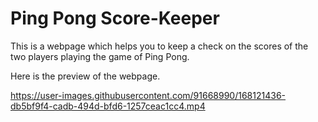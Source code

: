# Ping Pong Score-Keeper
This is a webpage which helps you to keep a check on the scores of the two players playing the game of Ping Pong.

Here is the preview of the webpage.

https://user-images.githubusercontent.com/91668990/168121436-db5bf9f4-cadb-494d-bfd6-1257ceac1cc4.mp4

